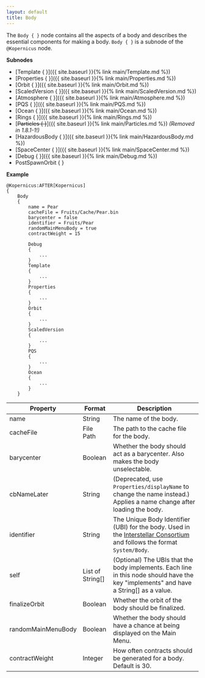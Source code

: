 ```yaml
---
layout: default
title: Body
---
```


The `Body { }` node contains all the aspects of a body and describes the essential components for making a body. `Body { }` is a subnode of the `@Kopernicus` node.

**Subnodes**
- [Template { }]({{ site.baseurl }}{% link main/Template.md %})
- [Properties { }]({{ site.baseurl }}{% link main/Properties.md %})
- [Orbit { }]({{ site.baseurl }}{% link main/Orbit.md %})
- [ScaledVersion { }]({{ site.baseurl }}{% link main/ScaledVersion.md %})
- [Atmosphere { }]({{ site.baseurl }}{% link main/Atmosphere.md %})
- [PQS { }]({{ site.baseurl }}{% link main/PQS.md %})
- [Ocean { }]({{ site.baseurl }}{% link main/Ocean.md %})
- [Rings { }]({{ site.baseurl }}{% link main/Rings.md %})
- [~~Particles { }~~]({{ site.baseurl }}{% link main/Particles.md %}) *(Removed in 1.8.1-1!)*
- [HazardousBody { }]({{ site.baseurl }}{% link main/HazardousBody.md %})
- [SpaceCenter { }]({{ site.baseurl }}{% link main/SpaceCenter.md %})
- [Debug { }]({{ site.baseurl }}{% link main/Debug.md %})
- PostSpawnOrbit { }

**Example**
```
@Kopernicus:AFTER[Kopernicus]
{
    Body
    {
        name = Pear
        cacheFile = Fruits/Cache/Pear.bin
        barycenter = false
        identifier = Fruits/Pear
        randomMainMenuBody = true
        contractWeight = 15

        Debug
        {
            ...
        }
        Template
        {
            ...
        }
        Properties
        {
            ...
        }
        Orbit
        {
            ...
        }
        ScaledVersion
        {
            ...
        }
        PQS
        {
            ...
        }
        Ocean
        {
            ...
        }
    }
```

|Property|Format|Description|
|--------|------|-----------|
|name|String|The name of the body.|
|cacheFile|File Path|The path to the cache file for the body.|
|barycenter|Boolean|Whether the body should act as a barycenter. Also makes the body unselectable.|
|cbNameLater|String|(Deprecated, use `Properties/displayName` to change the name instead.) Applies a name change after loading the body.|
|identifier|String|The Unique Body Identifier (UBI) for the body. Used in the [Interstellar Consortium](https://forum.kerbalspaceprogram.com/index.php?/topic/177439-kopernicus-interstellar-consortium/) and follows the format `System/Body`.|
|self|List of String[]|(Optional) The UBIs that the body implements. Each line in this node should have the key "implements" and have a String[] as a value.|
|finalizeOrbit|Boolean|Whether the orbit of the body should be finalized.|
|randomMainMenuBody|Boolean|Whether the body should have a chance at being displayed on the Main Menu.|
|contractWeight|Integer|How often contracts should be generated for a body. Default is 30.|
